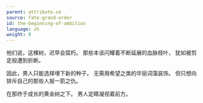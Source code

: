 ```yaml
---
parent: attribute.ce
source: fate-grand-order
id: the-beginning-of-ambition
language: zh
weight: 0
---
```


他们说，这棵树，迟早会腐朽。
那些本该闪耀着不断延展的血脉枝叶，
犹如被剪定般遭到折断。

因此，男人只能选择埋下新的种子。
无需用希望之类的华丽词藻装饰。
但只想向排斥自己的那些人报一箭之仇。

在那终于成长的黄金树之下。
男人定睛凝视着前方。
